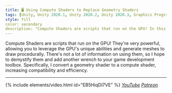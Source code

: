 ```yaml
---
title: 🖥️ Using Compute Shaders to Replace Geometry Shaders
tags: [Unity, Unity 2020.1, Unity 2020.2, Unity 2020.3, Graphics Programming, URP, HLSL, C#, Shader, Basics, Compute Shader, Video]
style: fill
color: secondary 
description: "Compute Shaders are scripts that run on the GPU! In this video, I convert a geometry shader to a compute shader, increasing compatibility and efficiency."
---
```


Compute Shaders are scripts that run on the GPU! They're very powerful, allowing you to leverage the GPU's unique abilities and generate meshes to draw procedurally. There's not a lot of information on using them, so I hope to demystify them and add another wrench to your game development toolbox. Specifically, I convert a geometry shader to a compute shader, increasing compatibility and efficiency.

***

{% include elements/video.html id="EB5HiqDl7VE" %}
*[YouTube](https://youtu.be/EB5HiqDl7VE) [Patreon](https://www.patreon.com/posts/files-compute-46697043)* 